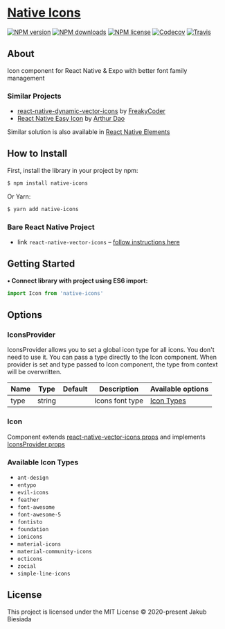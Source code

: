 # [Native Icons](https://github.com/native-ly/native-icons)

[![NPM version](https://img.shields.io/npm/v/native-icons?style=flat-square)](https://www.npmjs.com/package/native-icons)
[![NPM downloads](https://img.shields.io/npm/dm/native-icons?style=flat-square)](https://www.npmjs.com/package/native-icons)
[![NPM license](https://img.shields.io/npm/l/native-icons?style=flat-square)](https://www.npmjs.com/package/native-icons)
[![Codecov](https://img.shields.io/codecov/c/github/native-ly/native-icons?style=flat-square)](https://codecov.io/gh/native-ly/native-icons)
[![Travis](https://img.shields.io/travis/com/native-ly/native-icons/main?style=flat-square)](https://travis-ci.com/native-ly/native-icons)

## About

Icon component for React Native & Expo with better font family management

### Similar Projects

- [react-native-dynamic-vector-icons](https://github.com/WrathChaos/react-native-dynamic-vector-icons/) by [FreakyCoder](https://github.com/WrathChaos/)
- [React Native Easy Icon](https://github.com/NewBieBR/react-native-easy-icon/) by [Arthur Dao](https://github.com/NewBieBR/)

Similar solution is also available in [React Native Elements](https://github.com/react-native-elements/react-native-elements/)

## How to Install

First, install the library in your project by npm:

```sh
$ npm install native-icons
```

Or Yarn:

```sh
$ yarn add native-icons
```

### Bare React Native Project

- link `react-native-vector-icons` – [follow instructions here](https://github.com/oblador/react-native-vector-icons#installation)

## Getting Started

**• Connect library with project using ES6 import:**

```js
import Icon from 'native-icons'
```

## Options

### IconsProvider

IconsProvider allows you to set a global icon type for all icons. You don't need to use it. You can pass a type directly to the Icon component. When provider is set and type passed to Icon component, the type from context will be overwritten.

| Name | Type   | Default | Description     | Available options                   |
| ---- | ------ | ------- | --------------- | ----------------------------------- |
| type | string | ` `     | Icons font type | [Icon Types](#available-icon-types) |

### Icon

Component extends [react-native-vector-icons props](https://github.com/oblador/react-native-vector-icons#icon-component) and implements [IconsProvider props](#iconsprovider)

### Available Icon Types

- `ant-design`
- `entypo`
- `evil-icons`
- `feather`
- `font-awesome`
- `font-awesome-5`
- `fontisto`
- `foundation`
- `ionicons`
- `material-icons`
- `material-community-icons`
- `octicons`
- `zocial`
- `simple-line-icons`

## License

This project is licensed under the MIT License © 2020-present Jakub Biesiada

